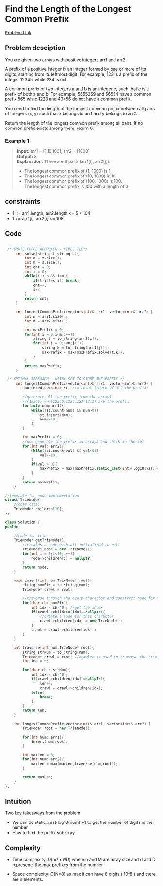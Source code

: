 #  Find the Length of the Longest Common Prefix
[Problem Link](https://leetcode.com/problems/find-the-length-of-the-longest-common-prefix/description/?envType=daily-question&envId=2024-09-24)

## Problem desciption 
You are given two arrays with positive integers arr1 and arr2.

A prefix of a positive integer is an integer formed by one or more of its digits, starting from its leftmost digit. For example, 123 is a prefix of the integer 12345, while 234 is not.

A common prefix of two integers a and b is an integer c, such that c is a prefix of both a and b. For example, 5655359 and 56554 have a common prefix 565 while 1223 and 43456 do not have a common prefix.

You need to find the length of the longest common prefix between all pairs of integers (x, y) such that x belongs to arr1 and y belongs to arr2.

Return the length of the longest common prefix among all pairs. If no common prefix exists among them, return 0.

 

### Example 1:

> **Input:** arr1 = [1,10,100], arr2 = [1000]<br>
> **Output:** 3<br>
> **Explanation:** There are 3 pairs (arr1[i], arr2[j]):<br>
> - The longest common prefix of (1, 1000) is 1.<br>
> - The longest common prefix of (10, 1000) is 10.<br>
> - The longest common prefix of (100, 1000) is 100.<br>
> The longest common prefix is 100 with a length of 3.<br>


## constraints

* 1 <= arr1.length, arr2.length <= 5 * 104
* 1 <= arr1[i], arr2[i] <= 108

## Code

```cpp

 /* BRUTE FORCE APPROACH - GIVES TLE*/
     int solve(string t,string s){
         int n = t.size();
         int m = s.size();
         int cnt = 0;
         int i = 0;
         while(i < n && i<m){
             if(t[i]!=s[i]) break;
             cnt++;
             i++;
         }
         return cnt;
     }

     int longestCommonPrefix(vector<int>& arr1, vector<int>& arr2) {
         int n = arr1.size();
         int m = arr2.size();

         int maxPrefix = 0;
         for(int i = 0;i<m;i++){
             string t = to_string(arr2[i]);
             for(int j = 0;j<n;j++){
                 string k = to_string(arr1[j]);
                 maxPrefix = max(maxPrefix,solve(t,k));
             }
         }
         return maxPrefix;
     }


```

```cpp
 /* OPTIMAL APPROACH - USING SET TO STORE THE PREFIX */
     int longestCommonPrefix(vector<int>& arr1, vector<int>& arr2) {
        unordered_set<int> st; //O(total length of all the prefix)

        //generate all the prefix from the array1
        //{12345} => {12345,1234,123,12,1} are the prefix
        for(auto num:arr1){
            while(!st.count(num) && num>0){
                st.insert(num);
                num/=10;
            }
        }

        int maxPrefix = 0;
        //now generate the prefix in array2 and check in the set
        for(int val: arr2){
            while(!st.count(val) && val>0){
                val/=10;
            }
            if(val > 0){
                maxPrefix = max(maxPrefix,static_cast<int>(log10(val))+1);
            }
        }
        return maxPrefix;
    }
```

```cpp
//template for node implementation
struct TrieNode{
    //char data;
    TrieNode* children[10];
};

class Solution {
public:
   
    //code for trie
    TrieNode* getTrieNode(){
        //creates a node with all initialised to null
        TrieNode* node = new TrieNode();
        for(int i = 0;i<10;i++){
            node->children[i] = nullptr;
        }
        return node;
    }

    void insert(int num,TrieNode* root){
        string numStr = to_string(num);
        TrieNode* crawl = root;

        //traverse through the every character and construct node for the same if not present
        for(char ch: numStr){
            int idx = ch-'0'; //get the index 
            if(crawl->children[idx]==nullptr){
                //create a node for this character 
                crawl->children[idx] = new TrieNode();
            }
            crawl = crawl->children[idx] ;
        }
    }

    int traverse(int num,TrieNode* root){
        string strNum = to_string(num);
        TrieNode* crawl = root; //crawler is used to traverse the trie
        int len = 0;

        for(char ch : strNum){
            int idx = ch-'0';
            if(crawl->children[idx]!=nullptr){
                len++;
                crawl = crawl->children[idx];
            }else{
                break;
            }
        }
        return len;
    }

    int longestCommonPrefix(vector<int>& arr1, vector<int>& arr2) {
        TrieNode* root = new TrieNode();

        for(int num: arr1){
            insert(num,root);
        }

        int maxLen = 0;
        for(int num: arr2){
            maxLen = max(maxLen,traverse(num,root));
        }

        return maxLen;
    }
};
```

## Intuition
Two key takeaways from the problem
* We can do static_cast<int>(log10(num))+1 to get the number of digits in the number
* How to find the prefix subarray


## Complexity 
- Time complexity: O(n*d + N*D) where n and M are array size and d and D represents the max prefixes from the number


- Space complexity: O(N*8) as max it can have 8 digits ( 10^8 ) and there are n elements.
